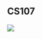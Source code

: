 ## CS107

![](https://github.com/steveLauwh/The-deliberate-practice-of-software-technology/raw/master/Programing%20Language/CS107/Lecture1.png)
